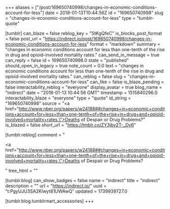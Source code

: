 +++
aliases = ["/post/169650740998/changes-in-economic-conditions-account-for-less"]
date = 2018-01-13T10:44:56Z
id = "169650740998"
slug = "changes-in-economic-conditions-account-for-less"
type = "tumblr-quote"

[tumblr]
can_blaze = false
reblog_key = "StKgQfeC"
is_blocks_post_format = false
post_url = "https://indirect.io/post/169650740998/changes-in-economic-conditions-account-for-less"
format = "markdown"
summary = "changes in economic conditions account for less than one-tenth of the rise in drug and opioid-involved mortality rates."
can_send_in_message = true
can_reply = false
id = 169650740998.0
state = "published"
should_open_in_legacy = true
note_count = 0.0
text = "changes in economic conditions account for less than one-tenth of the rise in drug and opioid-involved mortality rates."
can_reblog = false
slug = "changes-in-economic-conditions-account-for-less"
can_like = false
is_blaze_pending = false
interactability_reblog = "everyone"
display_avatar = true
blog_name = "indirect"
date = "2018-01-13 10:44:56 GMT"
timestamp = 1515840296.0
interactability_blaze = "everyone"
type = "quote"
id_string = "169650740998"
source = "<a href=\"http://www.nber.org/papers/w24188##changes+in+economic+conditions+account+for+less+than+one-tenth+of+the+rise+in+drug+and+opioid-involved+mortality+rates.\">Deaths of Despair or Drug Problems?</a>"
is_blazed = false
short_url = "https://tmblr.co/ZY3jby2T-_Dy6"

[tumblr.reblog]
comment = "<p><a href=\"http://www.nber.org/papers/w24188##changes+in+economic+conditions+account+for+less+than+one-tenth+of+the+rise+in+drug+and+opioid-involved+mortality+rates.\">Deaths of Despair or Drug Problems?</a></p>"
tree_html = ""

[tumblr.blog]
can_show_badges = false
name = "indirect"
title = "indirect"
description = ""
url = "https://indirect.io/"
uuid = "t:PgyUJU3SA2Klwyt81UWAwQ"
updated = 1739939727.0

[tumblr.blog.tumblrmart_accessories]
+++
